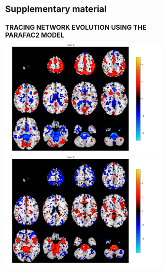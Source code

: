 # Supplementary material
## TRACING NETWORK EVOLUTION USING THE PARAFAC2 MODEL

![Component 1](component_1.gif)
![Component 2](component_2.gif)
